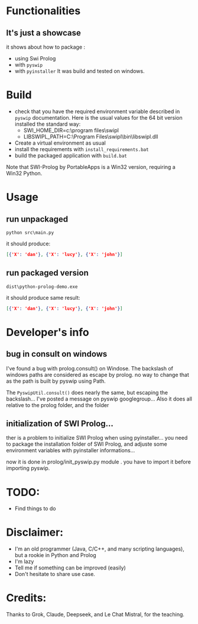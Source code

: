 
# Functionalities
## It's just a showcase 
it shows about how to package :
* using Swi Prolog 
* with `pyswip` 
* with `pyinstaller`
It was build and tested on windows.

# Build

* check that you have the required environment variable described in `pyswip` documentation. Here is the usual values for the 64 bit version installed the standard way:
    * SWI_HOME_DIR=c:\program files\swipl
    * LIBSWIPL_PATH=C:\Program Files\swipl\bin\libswipl.dll
* Create a virtual environment as usual
* install the requirements with `install_requirements.bat`
* build the packaged application with `build.bat`

Note that SWI-Prolog by PortableApps is a Win32 version, requiring a Win32 Python.

# Usage

## run unpackaged

```
python src\main.py
```
it should produce:
```json
[{'X': 'dan'}, {'X': 'lucy'}, {'X': 'john'}]
```

## run packaged version
```
dist\python-prolog-demo.exe
```
it should produce same result:
```json
[{'X': 'dan'}, {'X': 'lucy'}, {'X': 'john'}]
```

# Developer's info

## bug in consult on windows
I've found a bug with prolog.consult() on Windose. The backslash of windows paths are considered as escape by prolog. no way to change that as the path is built by pyswip using Path.

The `PyswipUtil.consult()` does nearly the same, but escaping the backslash... I've posted a message on pyswip googlegroup...
Also it does all relative to the prolog folder, and the folder 

## initialization of SWI Prolog...
ther is a problem to initialize SWI Prolog when using pyinstaller... you need to package the installation folder of SWI Prolog, and adjuste some environment variables with pyinstaller informations...

now it is done in prolog/init_pyswip.py module . you have to import it before importing pyswip.

# TODO:
* Find things to do

# Disclaimer: 
* I'm an old programmer (Java, C/C++, and many scripting languages), but a rookie in Python and Prolog
* I'm lazy
* Tell me if something can be improved (easily)
* Don't hesitate to share use case.

# Credits: 
Thanks to Grok, Claude, Deepseek, and Le Chat Mistral, for the teaching.
